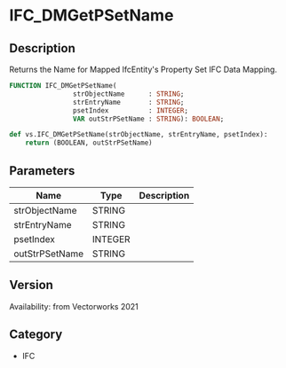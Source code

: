 # IFC_DMGetPSetName

## Description
Returns the Name for Mapped IfcEntity's Property Set IFC Data Mapping.

```pascal
FUNCTION IFC_DMGetPSetName(
				strObjectName      : STRING;
				strEntryName       : STRING;
				psetIndex          : INTEGER;
				VAR outStrPSetName : STRING): BOOLEAN;
```

```python
def vs.IFC_DMGetPSetName(strObjectName, strEntryName, psetIndex):
    return (BOOLEAN, outStrPSetName)
```

## Parameters
|Name|Type|Description|
|---|---|---|
|strObjectName|STRING|   |
|strEntryName|STRING|   |
|psetIndex|INTEGER|   |
|outStrPSetName|STRING|   |

## Version
Availability: from Vectorworks 2021

## Category
* IFC

